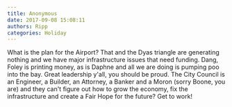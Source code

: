 ```yaml
---
title: Anonymous
date: 2017-09-08 15:08:11
authors: Ripp
categories: Holiday
---
```


 What is the plan for the Airport? That and the Dyas triangle are generating nothing and we have major infrastructure issues that need funding. Dang, Foley is printing money, as is Daphne and all we are doing is pumping poo into the bay. Great leadership y'all, you should be proud. The City Council is an Engineer, a Builder, an Attorney, a Banker and a Moron (sorry Boone, you are) and they can't figure out how to grow the economy, fix the infrastructure and create a Fair Hope for the future? Get to work!